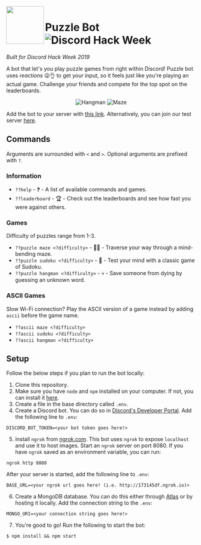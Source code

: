 <img align="left" width="100" height="100" src="https://i.imgur.com/p9DCuTg.png">

# Puzzle Bot ![Discord Hack Week](https://img.shields.io/badge/Discord%20Hack%20Week-2019-%23000000.svg)

_Built for Discord Hack Week 2019_

A bot that let's you play puzzle games from right within Discord! Puzzle bot uses *reactions* 😜👌 to get your input, so it feels just like you're playing an actual game. Challenge your friends and compete for the top spot on the leaderboards.

<p align="center">
  <img src="https://cdn.discordapp.com/attachments/592795928423825422/594315012345036811/hangman_00000001_652262.png" alt="Hangman" />
  <img src="https://cdn.discordapp.com/attachments/592795928423825422/594314738268241931/maze_00000002_7632717.png" alt="Maze" />
</p>

Add the bot to your server with [this link](https://discordapp.com/api/oauth2/authorize?client_id=592782977327562987&permissions=11328&scope=bot). Alternatively, you can join our test server [here](https://discord.gg/Y5ZxfdA).

## Commands

Arguments are surrounded with `<` and `>`. Optional arguments are prefixed with `?`.

### Information

* `??help` - ❓ - A list of available commands and games.
* `??leaderboard` - 🏆 - Check out the leaderboards and see how fast you were against others.

### Games

Difficulty of puzzles range from 1-3.

* `??puzzle maze <?difficulty>` - 🚶‍♂️ - Traverse your way through a mind-bending maze.
* `??puzzle sudoku <?difficulty>` - 🔢 - Test your mind with a classic game of Sudoku.
* `??puzzle hangman <?difficulty>` - 💀 - Save someone from dying by guessing an unknown word.

### ASCII Games

Slow Wi-Fi connection? Play the ASCII version of a game instead by adding `ascii` before the game name.

* `??ascii maze <?difficulty>`
* `??ascii sudoku <?difficulty>`
* `??ascii hangman <?difficulty>`

## Setup

Follow the below steps if you plan to run the bot locally:

1. Clone this repository.
2. Make sure you have `node` and `npm` installed on your computer. If not, you can install it [here](https://nodejs.org/en/).
3. Create a file in the base directory called `.env`.
4. Create a Discord bot. You can do so in [Discord's Developer Portal](https://discordapp.com/developers/applications). Add the following line to `.env`:
```
DISCORD_BOT_TOKEN=<your bot token goes here!>
```
5. Install `ngrok` from [ngrok.com](https://ngrok.com/). This bot uses `ngrok` to expose `localhost` and use it to host images. Start an `ngrok` server on port 8080. If you have `ngrok` saved as an environment variable, you can run:
```
ngrok http 8080
```
After your server is started, add the following line to `.env`:
```
BASE_URL=<your ngrok url goes here! (i.e. http://173145df.ngrok.io)>
```
6. Create a MongoDB database. You can do this either through [Atlas](https://www.mongodb.com/cloud/atlas) or by hosting it locally. Add the connection string to the `.env`:
```
MONGO_URI=<your connection string goes here!>
```
7. You're good to go! Run the following to start the bot:
```
$ npm install && npm start
```
